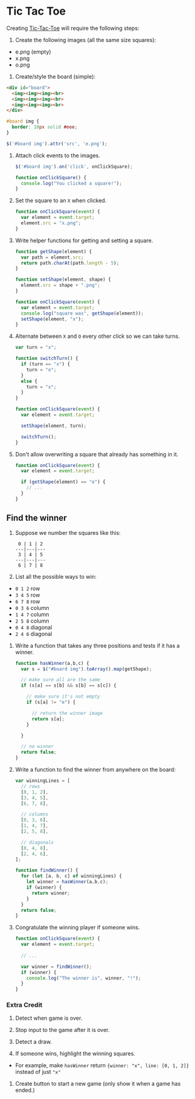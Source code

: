 # Tic Tac Toe

Creating [Tic-Tac-Toe] will require the following steps:

1. Create the following images (all the same size squares):

  - e.png (empty)
  - x.png
  - o.png

1. Create/style the board (simple):

  ```html
  <div id="board">
    <img><img><img><br>
    <img><img><img><br>
    <img><img><img><br>
  </div>
  ```

  ```css
  #board img {
    border: 10px solid #eee;
  }
  ```

  ```js
  $('#board img').attr('src', 'e.png');
  ```

1. Attach click events to the images.

    ```js
    $('#board img').on('click', onClickSquare);

    function onClickSquare() {
      console.log("You clicked a square!");
    }
    ```

1. Set the square to an `X` when clicked.

    ```js
    function onClickSquare(event) {
      var element = event.target;
      element.src = "x.png";
    }
    ```

1. Write helper functions for getting and setting a square.

    ```js
    function getShape(element) {
      var path = element.src;
      return path.charAt(path.length - 5);
    }

    function setShape(element, shape) {
      element.src = shape + ".png";
    }

    function onClickSquare(event) {
      var element = event.target;
      console.log("square was", getShape(element));
      setShape(element, "x");
    }
    ```

1. Alternate between `X` and `O` every other click so we can take turns.

    ```js
    var turn = "x";

    function switchTurn() {
      if (turn == "x") {
        turn = "o";
      }
      else {
        turn = "x";
      }
    }

    function onClickSquare(event) {
      var element = event.target;

      setShape(element, turn);

      switchTurn();
    }
    ```

1. Don't allow overwriting a square that already has something in it.

    ```js
    function onClickSquare(event) {
      var element = event.target;

      if (getShape(element) == "e") {
        // ...
      }
    }
    ```

## Find the winner

1. Suppose we number the squares like this:

    ```
     0 | 1 | 2
    ---|---|---
     3 | 4 | 5
    ---|---|---
     6 | 7 | 8
    ```

1. List all the possible ways to win:

  - `0 1 2` row
  - `3 4 5` row
  - `6 7 8` row
  - `0 3 6` column
  - `1 4 7` column
  - `2 5 8` column
  - `0 4 8` diagonal
  - `2 4 6` diagonal

1. Write a function that takes any three positions and tests if it has a winner.

    ```js
    function hasWinner(a,b,c) {
      var s = $("#board img").toArray().map(getShape);

      // make sure all are the same
      if (s[a] == s[b] && s[b] == s[c]) {

        // make sure it's not empty
        if (s[a] != "e") {

          // return the winner image
          return s[a];
        }

      }

      // no winner
      return false;
    }
    ```

1. Write a function to find the winner from anywhere on the board:

    ```js
    var winningLines = [
      // rows
      [0, 1, 2],
      [3, 4, 5],
      [6, 7, 8],

      // columns
      [0, 3, 6],
      [1, 4, 7],
      [2, 5, 8],

      // diagonals
      [0, 4, 8],
      [2, 4, 6],
    ];
    ```

    ```js
    function findWinner() {
      for (let [a, b, c] of winningLines) {
        let winner = hasWinner(a,b,c);
        if (winner) {
          return winner;
        }
      }
      return false;
    }
    ```

1. Congratulate the winning player if someone wins.

    ```js
    function onClickSquare(event) {
      var element = event.target;
      
      // ...

      var winner = findWinner();
      if (winner) {
        console.log("The winner is", winner, "!");
      }
    }
    ```


### Extra Credit

1. Detect when game is over.

1. Stop input to the game after it is over.

1. Detect a draw.

1. If someone wins, highlight the winning squares.

  - For example, make `hasWinner` return `{winner: "x", line: [0, 1, 2]}` instead of just `"x"`

1. Create button to start a new game (only show it when a game has ended.)

[Tic-Tac-Toe]:http://en.wikipedia.org/wiki/Tic-tac-toe
